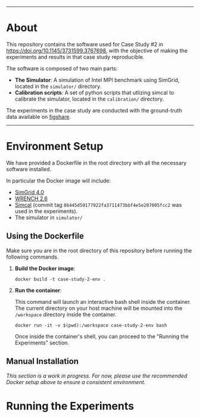 
---
# About

This repository contains the software used for Case Study #2 in https://doi.org/10.1145/3731599.3767698, with the objective of making the experiments and results in that case study reproducible.

The software is composed of two main parts:

  - **The Simulator**: A simulation of Intel MPI benchmark using SimGrid, located in the `simulator/` directory.
  - **Calibration scripts**: A set of python scripts that utlizing simcal to calibrate the simulator, located in the `calibration/` directory.


The experiments in the case study are conducted with the ground-truth data available on [figshare](https://doi.org/10.6084/m9.figshare.30132955).

---

# Environment Setup
We have provided a Dockerfile in the root directory with all the necessary software installed.

In particular the Docker image will include:
- [SimGrid 4.0](https://framagit.org/simgrid/simgrid/)
- [WRENCH 2.6](https://github.com/wrench-project/wrench)
- [Simcal](https://github.com/wrench-project/simcal) (commit tag `86445d59177922fa3711473bbf4e5e207005fcc2` was used in the experiments).  
- The simulator in `simulator/`

## Using the Dockerfile

Make sure you are in the root directory of this repository before running the following commands.

1. **Build the Docker image**:

    ```
    docker build -t case-study-2-env .
    ```

2. **Run the container**:

    This command will launch an interactive bash shell inside the container. The current directory on your host machine will be mounted into the `/workspace` directory inside the container.

    ```
    docker run -it -v $(pwd):/workspace case-study-2-env bash
    ```

    Once inside the container's shell, you can proceed to the "Running the Experiments" section.

## Manual Installation

*This section is a work in progress. For now, please use the recommended Docker setup above to ensure a consistent environment.*


# Running the Experiments




